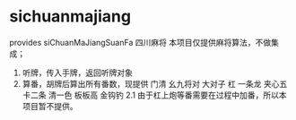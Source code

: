 # sichuanmajiang
provides siChuanMaJiangSuanFa
四川麻将
本项目仅提供麻将算法，不做集成；
1. 听牌，传入手牌，返回听牌对象
2. 算番，胡牌后算出所有番数，现提供 门清 幺九将对 大对子 杠 一条龙 夹心五 卡二条 清一色 板板高 金钩钓
2.1 由于杠上炮等番需要在过程中加番，所以本项目暂不提供。

